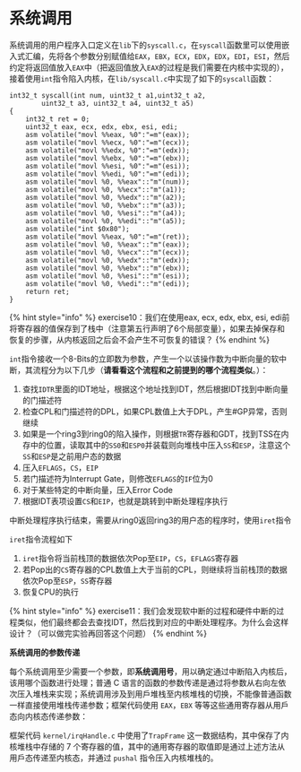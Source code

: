# 系统调用

系统调用的用户程序入口定义在`lib`下的`syscall.c`，在`syscall`函数里可以使用嵌入式汇编，先将各个参数分别赋值给`EAX`，`EBX`，`ECX`，`EDX`，`EDX`，`EDI`，`ESI`，然后约定将返回值放入`EAX`中（把返回值放入`EAX`的过程是我们需要在内核中实现的），接着使用`int`指令陷入内核，在`lib/syscall.c`中实现了如下的`syscall`函数：

```
int32_t syscall(int num, uint32_t a1,uint32_t a2,
		uint32_t a3, uint32_t a4, uint32_t a5)
{
	int32_t ret = 0;
	uint32_t eax, ecx, edx, ebx, esi, edi;
	asm volatile("movl %%eax, %0":"=m"(eax));
	asm volatile("movl %%ecx, %0":"=m"(ecx));
	asm volatile("movl %%edx, %0":"=m"(edx));
	asm volatile("movl %%ebx, %0":"=m"(ebx));
	asm volatile("movl %%esi, %0":"=m"(esi));
	asm volatile("movl %%edi, %0":"=m"(edi));
	asm volatile("movl %0, %%eax"::"m"(num));
	asm volatile("movl %0, %%ecx"::"m"(a1));
	asm volatile("movl %0, %%edx"::"m"(a2));
	asm volatile("movl %0, %%ebx"::"m"(a3));
	asm volatile("movl %0, %%esi"::"m"(a4));
	asm volatile("movl %0, %%edi"::"m"(a5));
	asm volatile("int $0x80");
	asm volatile("movl %%eax, %0":"=m"(ret));
	asm volatile("movl %0, %%eax"::"m"(eax));
	asm volatile("movl %0, %%ecx"::"m"(ecx));
	asm volatile("movl %0, %%edx"::"m"(edx));
	asm volatile("movl %0, %%ebx"::"m"(ebx));
	asm volatile("movl %0, %%esi"::"m"(esi));
	asm volatile("movl %0, %%edi"::"m"(edi));
	return ret;
}
```

{% hint style="info" %}
exercise10：我们在使用eax, ecx, edx, ebx, esi, edi前将寄存器的值保存到了栈中（注意第五行声明了6个局部变量），如果去掉保存和恢复的步骤，从内核返回之后会不会产生不可恢复的错误？
{% endhint %}

`int`指令接收一个8-Bits的立即数为参数，产生一个以该操作数为中断向量的软中断，其流程分为以下几步（**请看看这个流程和之前提到的哪个流程类似**。）：

1. 查找`IDTR`里面的IDT地址，根据这个地址找到IDT，然后根据IDT找到中断向量的门描述符
2. 检查CPL和门描述符的DPL，如果CPL数值上大于DPL，产生#GP异常，否则继续
3. 如果是一个ring3到ring0的陷入操作，则根据`TR`寄存器和GDT，找到TSS在内存中的位置，读取其中的`SS0`和`ESP0`并装载则向堆栈中压入`SS`和`ESP`，注意这个`SS`和`ESP`是之前用户态的数据
4. 压入`EFLAGS`，`CS`，`EIP`
5. 若门描述符为Interrupt Gate，则修改`EFLAGS`的`IF`位为0
6. 对于某些特定的中断向量，压入Error Code
7. 根据IDT表项设置`CS`和`EIP`，也就是跳转到中断处理程序执行

中断处理程序执行结束，需要从ring0返回ring3的用户态的程序时，使用`iret`指令

`iret`指令流程如下

1. `iret`指令将当前栈顶的数据依次Pop至`EIP`，`CS`，`EFLAGS`寄存器
2. 若Pop出的`CS`寄存器的CPL数值上大于当前的CPL，则继续将当前栈顶的数据依次Pop至`ESP`，`SS`寄存器
3. 恢复CPU的执行

{% hint style="info" %}
exercise11：我们会发现软中断的过程和硬件中断的过程类似，他们最终都会去查找IDT，然后找到对应的中断处理程序。为什么会这样设计？（可以做完实验再回答这个问题）
{% endhint %}

**系统调用的参数传递**

每个系统调用至少需要一个参数，即**系统调用号**，用以确定通过中断陷入内核后，该用哪个函数进行处理；普通 C 语言的函数的参数传递是通过将参数从右向左依次压入堆栈来实现；系统调用涉及到用戶堆栈至内核堆栈的切换，不能像普通函数一样直接使用堆栈传递参数；框架代码使用 `EAX`，`EBX` 等等这些通用寄存器从用戶态向内核态传递参数：

框架代码 `kernel/irqHandle.c` 中使用了`TrapFrame` 这一数据结构，其中保存了内核堆栈中存储的 7 个寄存器的值，其中的通用寄存器的取值即是通过上述方法从用戶态传递至内核态，并通过 `pushal` 指令压入内核堆栈的。

